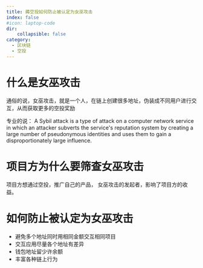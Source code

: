 ```yaml
---
title: 薅空投如何防止被认定为女巫攻击
index: false
#icon: laptop-code
dir:
    collapsible: false
category:
  - 区块链
  - 空投
---
```


# 什么是女巫攻击

通俗的说，女巫攻击，就是一个人，在链上创建很多地址，伪装成不同用户进行交互，从而获取更多的空投奖励

专业的说：
A Sybil attack is a type of attack on a computer network service in which an attacker subverts the service's reputation system by creating a large number of pseudonymous identities and uses them to gain a disproportionately large influence.  



# 项目方为什么要筛查女巫攻击

项目方想通过空投，推广自己的产品， 女巫攻击的发起者，影响了项目方的收益。

# 如何防止被认定为女巫攻击

* 避免多个地址同时用相同金额交互相同项目
* 交互应用尽量各个地址有差异
* 钱包地址留少许余额
* 丰富各种链上行为





